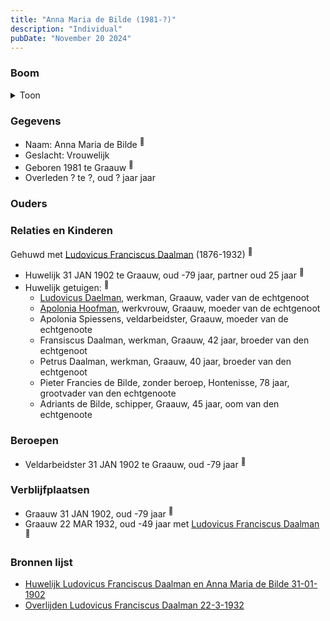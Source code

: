 ```yaml
---
title: "Anna Maria de Bilde (1981-?)"
description: "Individual"
pubDate: "November 20 2024"
---
```


### Boom
<details><summary>Toon</summary>

![test](https://www.plantuml.com/plantuml/svg/ZP9DJm8n48Rl_HKJE7WYsTsY0Y5yhB968iOOFPFPxGZDTblITYM4yDyjdt8otYRJzttdcKb7pgFrTQMOAwLUeSKASYpAXJMr5Wz66GlUedRXYRHdIoa82caBHSUQgfNVG4LLJjOTMywJ9UCtAs9NgOL2vs3B020rLf3zMCgYrEHSlr-Xr8C1SBPZx0RU3gCSOqTBOwmrmWojH0ZfgLI26e0EdgCeQSTmiJUpTC8dFCpOVabIOWVzNexvPfuRxnNr1X1tEp4yMSHwVQLnPQtK7BMO5zOubvi05SH36EvvJX0ljJ3VigWTPE4SXNJxyX5HLQWlDBmDq9pmx3PB_wBWCFryXRXpV_Tlc2I1sVWzBC2JisTtHkltrYI4r8kWup5Cno6x6oK7gYoAeWw7ffABfT-GKcOTo7RiTBjMwwHW9_pV1XkH5k5Z_000)
</details>

### Gegevens
- Naam: Anna Maria de Bilde <sup><a href="../s00399/" style="text-decoration:none" title="Huwelijk Ludovicus Franciscus Daalman en Anna Maria de Bilde 31-01-1902">:link:</a></sup>
- Geslacht: Vrouwelijk
- Geboren 1981 te Graauw <sup><a href="../s00399/" style="text-decoration:none" title="Huwelijk Ludovicus Franciscus Daalman en Anna Maria de Bilde 31-01-1902">:link:</a></sup>
- Overleden ? te ?, oud ? jaar jaar 

### Ouders

### Relaties en Kinderen

Gehuwd met [Ludovicus Franciscus Daalman](../i00234/) (1876-1932) <sup><a href="../s00399/" style="text-decoration:none" title="Huwelijk Ludovicus Franciscus Daalman en Anna Maria de Bilde 31-01-1902">:link:</a></sup>
- Huwelijk 31 JAN 1902 te Graauw, oud -79 jaar, partner oud 25 jaar <sup><a href="../s00399/" style="text-decoration:none" title="Huwelijk Ludovicus Franciscus Daalman en Anna Maria de Bilde 31-01-1902">:link:</a></sup>
- Huwelijk getuigen:  <sup><a href="../s00399/" style="text-decoration:none" title="Huwelijk Ludovicus Franciscus Daalman en Anna Maria de Bilde 31-01-1902">:link:</a></sup>
  - [Ludovicus Daelman](../i00029/), werkman, Graauw, vader van de echtgenoot
  - [Apolonia Hoofman](../i00028/), werkvrouw, Graauw, moeder van de echtgenoot
  - Apolonia Spiessens, veldarbeidster, Graauw, moeder van de echtgenoote
  - Fransiscus Daalman, werkman, Graauw, 42 jaar, broeder van den echtgenoot
  - Petrus Daalman, werkman, Graauw, 40 jaar, broeder van den echtgenoot
  - Pieter Francies de Bilde, zonder beroep, Hontenisse, 78 jaar, grootvader van den echtgenoote
  - Adriants de Bilde, schipper, Graauw, 45 jaar, oom van den echtgenoote

### Beroepen
- Veldarbeidster 31 JAN 1902 te Graauw, oud -79 jaar <sup><a href="../s00399/" style="text-decoration:none" title="Huwelijk Ludovicus Franciscus Daalman en Anna Maria de Bilde 31-01-1902">:link:</a></sup>

### Verblijfplaatsen
- Graauw  31 JAN 1902, oud -79 jaar  <sup><a href="../s00399/" style="text-decoration:none" title="Huwelijk Ludovicus Franciscus Daalman en Anna Maria de Bilde 31-01-1902">:link:</a></sup>
- Graauw  22 MAR 1932, oud -49 jaar met [Ludovicus Franciscus Daalman](../i00234/) <sup><a href="../s00403/" style="text-decoration:none" title="Overlijden Ludovicus Franciscus Daalman 22-3-1932">:link:</a></sup>

### Bronnen lijst
- [Huwelijk Ludovicus Franciscus Daalman en Anna Maria de Bilde 31-01-1902](../s00399/)
- [Overlijden Ludovicus Franciscus Daalman 22-3-1932](../s00403/)
